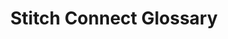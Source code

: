 ---
# -------------------------- #
#          PAGE INFO         #
# -------------------------- #

title: Stitch Connect Glossary
permalink: /developers/stitch-connect/guides/glossary
summary: ""

product-type: "connect"
content-type: "guide"
content-id: &key "connect-glossary"
topics: "basics"

key: "connect-glossary"

layout: general


# -------------------------- #
#      GUIDE PAGE INFO       #
# -------------------------- #

## This is used only on the /stitch-connect/guides page.
doc-type: "reference"
icon: file
order: 1

description: "Terms and definitions used throughout Stitch Connect."


# -------------------------- #
#         GUIDE INTRO        #
# -------------------------- #

intro: |
  {% include misc/data-files.html %}

  {{ page.summary }}


# -------------------------- #
#         TERMINOLOGY        #
# -------------------------- #

all-terms:
  - name: "Partner ID"
    definition: |
      {{ site.data.connect.general.authentication.partner-id | flatify }}

      A partner ID is prefixed with `oc_` so as not to be confused with a [client account access token](#client-account-access-token-term).

  - name: "Partner key"
    definition: |
      {{ site.data.connect.general.authentication.partner-key | flatify }}

      A partner key is prefixed with `oc_` so as not to be confused with a [client account access token](#client-account-access-token-term).
      
  - name: "Partner"
    definition: "An organization that utilizes Stitch Connect to programmatically create and/or manage Stitch client accounts on behalf of their users."

  - name: "Partner credentials"
    definition: |
      A set of credentials specific to a Stitch [partner](#partner-term), consisting of a [partner ID](#partner-id-term) and [partner key](#partner-key-term), obtained after an [interest form]({{ site.data.connect.api.interest-form }}){:target="new"} is submitted to and approved by Stitch.

      Partner credentials are used only to create Stitch client accounts. After the Stitch client account is created, the account's [client access token](#client-account-access-token-term) is used to authenticate API requests.

  - name: "Stitch client account"
    definition: |
      {{ site.data.tooltips.stitch-client-account }}

  - name: "Client account access token"
    definition: |
      {{ site.data.connect.general.authentication.client-account-access-token }}

      A client account access token is prefixed with `ac_` so as not to be confused with [partner credentials](#partner-credentials-term).

  - name: "Ephemeral token"
    definition: |
      A token that is passed to the Connect JavaScript client to create a session in the Stitch web application. This credential is created by using the [Create a session endpoint]({{ link.connect.api | prepend: site.baseurl | append: site.data.connect.core-objects.sessions.section }}) in the Connect API.

      A session is for the user for whom the API access token was created. The session will expire once terminated or after 12 hours. 

  - name: "Destination"
    definition: |
      {{ site.data.tooltips.destination }}

  - name: "Session"
    definition: |
      {{ site.data.tooltips.session }}

  - name: "Source"
    definition: |
      {{ site.data.tooltips.source | flatify }}

  - name: "Stream"
    definition: |
      A table in a [data source](#source-term).

  - name: "Connection check"
    definition: |
      {{ site.data.tooltips.connection-check }}

  - name: "Replication job"
    definition: |
      {{ site.data.tooltips.replication-job }}

  - name: "Discovery"
    definition: |
      {{ site.data.tooltips.structure-sync | replace: "A structure sync","Discovery" }}

  - name: "Structure sync"
    definition: |
      {{ site.data.tooltips.structure-sync }} This is also referred to as [discovery](#discovery-term).


# -------------------------- #
#        GUIDE CONTENT       #
# -------------------------- #

sections:
  - content: |
      {% assign glossary-terms = page.all-terms | sort:"name" %}

      {% for term in glossary-terms %}
      <h4 data-swiftype-index='false' id="{{ term.name | slugify | append:"-term" }}">{{ term.name }}</h4>
        {{ term.definition | flatify | markdownify | replace:"<p>","<p class='glossary-definition'>" }}
      {% endfor %}
      
---